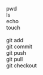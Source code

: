 pwd <br>
ls <br>
echo <br>
touch <br>
 <br>
git add <br>
git commit <br>
git push <br>
git pull <br>
git checkout <br>
